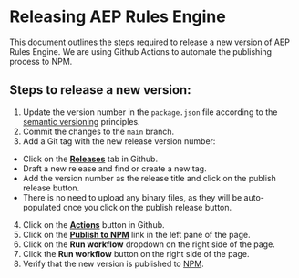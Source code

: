 # Releasing AEP Rules Engine

This document outlines the steps required to release a new version of AEP Rules Engine. We are using Github Actions to automate the publishing process to NPM.

## Steps to release a new version:

1. Update the version number in the `package.json` file according to the [semantic versioning](https://semver.org/) principles.
2. Commit the changes to the `main` branch.
3. Add a Git tag with the new release version number:
  - Click on the **[Releases](https://github.com/adobe/aepsdk-rulesengine-typescript/releases)** tab in Github.
  - Draft a new release and find or create a new tag.
  - Add the version number as the release title and click on the publish release button.
  - There is no need to upload any binary files, as they will be auto-populated once you click on the publish release button.
4. Click on the **[Actions](https://github.com/adobe/aepsdk-rulesengine-typescript/actions)** button in Github.
5. Click on the **[Publish to NPM](https://github.com/adobe/aepsdk-rulesengine-typescript/actions/workflows/npm-publish.yml)** link in the left pane of the page.
6. Click on the **Run workflow** dropdown on the right side of the page.
7. Click the **Run workflow** button on the right side of the page.
8. Verify that the new version is published to [NPM](https://www.npmjs.com/package/@adobe/aep-rules-engine?activeTab=versions).
